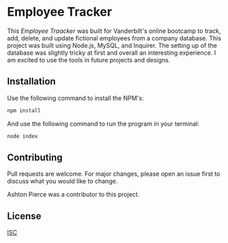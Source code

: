 # Employee Tracker

This *Employee Traacker* was built for Vanderbilt's online bootcamp to track, add, delete, and update fictional employees from a company database. This project was built using Node.js, MySQL, and Inquirer. The setting up of the database was slightly tricky at first and overall an interesting experience. I am excited to use the tools in future projects and designs.

## Installation

Use the following command to install the NPM's:

```bash
npm install
```
And use the following command to run the program in your terminal:
```bash
node index
```


## Contributing
Pull requests are welcome. For major changes, please open an issue first to discuss what you would like to change.

Ashton Pierce was a contributor to this project.

## License
[ISC](https://choosealicense.com/licenses/isc/)
